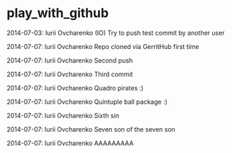 play_with_github
================

2014-07-03: Iurii Ovcharenko (IO)
  Try to push test commit by another user

2014-07-07: Iurii Ovcharenko
  Repo cloned via GerritHub first time

2014-07-07: Iurii Ovcharenko
  Second push

2014-07-07: Iurii Ovcharenko
  Third commit

2014-07-07: Iurii Ovcharenko
  Quadro pirates :)

2014-07-07: Iurii Ovcharenko
  Quintuple ball package :)

2014-07-07: Iurii Ovcharenko
  Sixth sin

2014-07-07: Iurii Ovcharenko
  Seven son of the seven son

2014-07-07: Iurii Ovcharenko
  AAAAAAAAA
